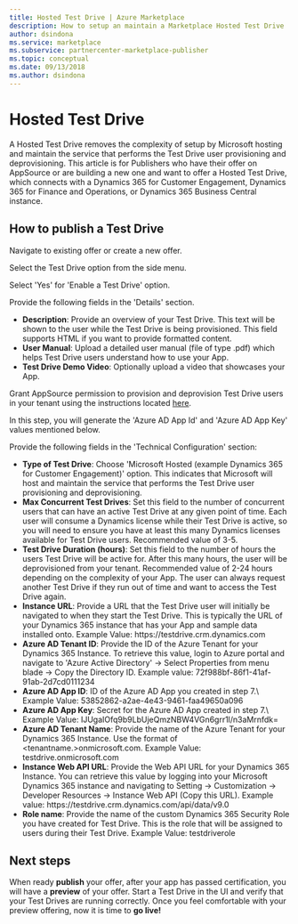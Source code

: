 ```yaml
---
title: Hosted Test Drive | Azure Marketplace
description: How to setup an maintain a Marketplace Hosted Test Drive
author: dsindona
ms.service: marketplace
ms.subservice: partnercenter-marketplace-publisher
ms.topic: conceptual
ms.date: 09/13/2018
ms.author: dsindona
---
```


# Hosted Test Drive

A Hosted Test Drive removes the complexity of setup by Microsoft hosting and maintain the service that performs the Test Drive user provisioning and deprovisioning. This article is for Publishers who have their offer on AppSource or are building a new one and want to offer a Hosted Test Drive, which connects with a Dynamics 365 for Customer Engagement, Dynamics 365 for Finance and Operations, or Dynamics 365 Business Central instance.

## How to publish a Test Drive

Navigate to existing offer or create a new offer.

Select the Test Drive option from the side menu.

Select \'Yes\' for \'Enable a Test Drive\' option.

Provide the following fields in the \'Details\' section.

- **Description**: Provide an overview of your Test Drive. This text will be shown to the user while the Test Drive is being provisioned. This field supports HTML if you want to provide formatted content.
- **User Manual**: Upload a detailed user manual (file of type .pdf) which helps Test Drive users understand how to use your App.
- **Test Drive Demo Video**: Optionally upload a video that showcases your App.

Grant AppSource permission to provision and deprovision Test Drive users in your tenant using the instructions located [here](https://github.com/Microsoft/AppSource/blob/patch-1/Microsoft%20Hosted%20Test%20Drive/Setup-your-Azure-subscription-for-Dynamics365-Microsoft-Hosted-Test-Drives.md).

In this step, you will generate the \'Azure AD App Id\' and \'Azure AD App Key\' values mentioned below.

Provide the following fields in the \'Technical Configuration\' section:

- **Type of Test Drive**: Choose \'Microsoft Hosted (example Dynamics 365 for Customer Engagement)' option. This indicates that Microsoft will host and maintain the service that performs the Test Drive user
    provisioning and deprovisioning.
- **Max Concurrent Test Drives**: Set this field to the number of concurrent users that can have an active Test Drive at any given point of time. Each user will consume a Dynamics license while their Test Drive is active, so you will need to ensure you have at least this many Dynamics licenses available for Test
    Drive users. Recommended value of 3-5.
- **Test Drive Duration (hours)**: Set this field to the number of hours the users Test Drive will be active for. After this many hours, the user will be deprovisioned from your tenant. Recommended
    value of 2-24 hours depending on the complexity of your App. The user can always request another Test Drive if they run out of time and want to access the Test Drive again.
- **Instance URL**: Provide a URL that the Test Drive user will initially be navigated to when they start the Test Drive. This is typically the URL of your Dynamics 365 instance that has your App and sample data installed onto. Example Value: https:\//testdrive.crm.dynamics.com
- **Azure AD Tenant ID**: Provide the ID of the Azure Tenant for your Dynamics 365 Instance. To retrieve this value, login to Azure portal and navigate to \'Azure Active Directory\' -\> Select Properties
    from menu blade -\> Copy the Directory ID. Example value: 72f988bf-86f1-41af-91ab-2d7cd0111234
- **Azure AD App ID**: ID of the Azure AD App you created in step 7.\ Example Value: 53852862-a2ae-4e43-9461-faa49650a096
- **Azure AD App Key**: Secret for the Azure AD App created in step 7.\ Example Value: IJUgaIOfq9b9LbUjeQmzNBW4VGn6grr1l/n3aMrnfdk=
- **Azure AD Tenant Name**: Provide the name of the Azure Tenant for your Dynamics 365 Instance. Use the format of \<tenantname.\>onmicrosoft.com. Example Value: testdrive.onmicrosoft.com
- **Instance Web API URL**: Provide the Web API URL for your Dynamics 365 Instance. You can retrieve this value by logging into your Microsoft Dynamics 365 instance and navigating to Setting -\> Customization -\> Developer Resources -\> Instance Web API (Copy this URL). Example value:  https:\//testdrive.crm.dynamics.com/api/data/v9.0
- **Role name**: Provide the name of the custom Dynamics 365 Security Role you have created for Test Drive. This is the role that will be assigned to users during their Test Drive. Example Value: testdriverole

## Next steps

When ready **publish** your offer, after your app has passed certification, you will have a **preview** of your offer. Start a Test Drive in the UI and verify that your Test Drives are running correctly. Once you feel comfortable with your preview offering, now it is time to **go live!**

